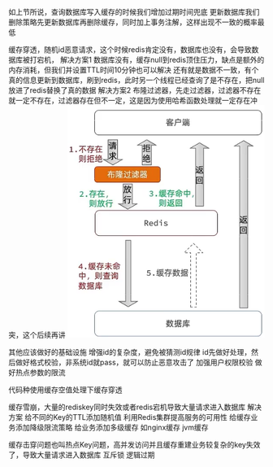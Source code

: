 如上节所说，查询数据库写入缓存的时候我们增加过期时间兜底
更新数据库我们删除策略先更新数据库再删除缓存，同时加上事务注解，这样出现不一致的概率最低

缓存穿透，随机id恶意请求，这个时候redis肯定没有，数据库也没有，会导致数据库被打宕机，
解决方案1 数据库没有，缓存null到redis顶住压力，缺点是额外的内存消耗，但我们并设置TTL时间10分钟也可以解决
        还有就是数据不一致，有个真的信息更新到数据库，刷到redis，此时另一个线程已经查询了是不存在，把null放进了redis替换了真的数据
解决方案2 布隆过滤器，先走过滤器，过滤器不存在就一定不存在，过滤器存在但不一定，这是因为使用哈希函数处理就一定存在冲突，这个后续再讲
![img_4.png](img_4.png)

其他应该做好的基础设施
增强id的复杂度，避免被猜测id规律 id先做好处理，然后做好格式校验，非系统id就pass，就可以防止恶意攻击了
加强用户权限校验
做好热点参数的限流

代码种使用缓存空值处理下缓存穿透


缓存雪崩，大量的rediskey同时失效或者redis宕机导致大量请求进入数据库
解决方案
给不同的Key的TTL添加随机值
利用Redis集群提高服务的可用性
给缓存业务添加降级限流策略
给业务添加多级缓存 如nginx缓存 jvm缓存

缓存击穿问题也叫热点Key问题，高并发访问并且缓存重建业务较复杂的key失效了，导致大量请求进入数据库
互斥锁
逻辑过期